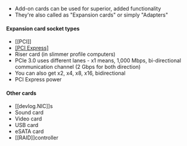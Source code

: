 
- Add-on cards can be used for superior, added functionality
- They're also called as "Expansion cards" or simply "Adapters"

#### Expansion card socket types

- [[PCI]]
- [[PCI Express]](PCIe)
- Riser card (in slimmer profile computers)
- PCIe 3.0 uses different lanes - x1 means, 1,000 Mbps, bi-directional communication channel (2 Gbps for both direction)
- You can also get x2, x4, x8, x16, bidirectional
- PCI Express power

#### Other cards

- [[devlog.NIC]]s
- Sound card
- Video card
- USB card
- eSATA card
- [[RAID]]controller
